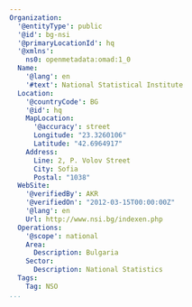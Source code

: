 ```yaml
---
Organization:
  '@entityType': public
  '@id': bg-nsi
  '@primaryLocationId': hq
  '@xmlns':
    ns0: openmetadata:omad:1_0
  Name:
    '@lang': en
    '#text': National Statistical Institute
  Location:
    '@countryCode': BG
    '@id': hq
    MapLocation:
      '@accuracy': street
      Longitude: "23.3260106"
      Latitude: "42.6964917"
    Address:
      Line: 2, P. Volov Street
      City: Sofia
      Postal: "1038"
  WebSite:
    '@verifiedBy': AKR
    '@verifiedOn': "2012-03-15T00:00:00Z"
    '@lang': en
    Url: http://www.nsi.bg/indexen.php
  Operations:
    '@scope': national
    Area:
      Description: Bulgaria
    Sector:
      Description: National Statistics
  Tags:
    Tag: NSO
...
```

